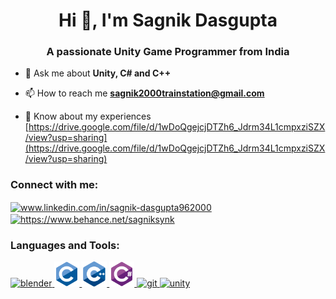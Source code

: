 <h1 align="center">Hi 👋, I'm Sagnik Dasgupta</h1>
<h3 align="center">A passionate Unity Game Programmer from India</h3>

- 💬 Ask me about **Unity, C# and C++**

- 📫 How to reach me **sagnik2000trainstation@gmail.com**

- 📄 Know about my experiences [https://drive.google.com/file/d/1wDoQgejcjDTZh6_Jdrm34L1cmpxziSZX/view?usp=sharing](https://drive.google.com/file/d/1wDoQgejcjDTZh6_Jdrm34L1cmpxziSZX/view?usp=sharing)

<h3 align="left">Connect with me:</h3>
<p align="left">
<a href="https://www.linkedin.com/in/sagnik-dasgupta962000" target="blank"><img align="center" src="https://raw.githubusercontent.com/rahuldkjain/github-profile-readme-generator/master/src/images/icons/Social/linked-in-alt.svg" alt="www.linkedin.com/in/sagnik-dasgupta962000" height="30" width="40" /></a>
<a href="https://www.behance.net/sagniksynk" target="blank"><img align="center" src="https://raw.githubusercontent.com/rahuldkjain/github-profile-readme-generator/master/src/images/icons/Social/behance.svg" alt="https://www.behance.net/sagniksynk" height="30" width="40" /></a>
</p>

<h3 align="left">Languages and Tools:</h3>
<p align="left"> <a href="https://www.blender.org/" target="_blank" rel="noreferrer"> <img src="https://download.blender.org/branding/community/blender_community_badge_white.svg" alt="blender" width="40" height="40"/> </a> <a href="https://www.cprogramming.com/" target="_blank" rel="noreferrer"> <img src="https://raw.githubusercontent.com/devicons/devicon/master/icons/c/c-original.svg" alt="c" width="40" height="40"/> </a> <a href="https://www.w3schools.com/cpp/" target="_blank" rel="noreferrer"> <img src="https://raw.githubusercontent.com/devicons/devicon/master/icons/cplusplus/cplusplus-original.svg" alt="cplusplus" width="40" height="40"/> </a> <a href="https://www.w3schools.com/cs/" target="_blank" rel="noreferrer"> <img src="https://raw.githubusercontent.com/devicons/devicon/master/icons/csharp/csharp-original.svg" alt="csharp" width="40" height="40"/> </a> <a href="https://git-scm.com/" target="_blank" rel="noreferrer"> <img src="https://www.vectorlogo.zone/logos/git-scm/git-scm-icon.svg" alt="git" width="40" height="40"/> </a> <a href="https://unity.com/" target="_blank" rel="noreferrer"> <img src="https://www.vectorlogo.zone/logos/unity3d/unity3d-icon.svg" alt="unity" width="40" height="40"/> </a> </p>
